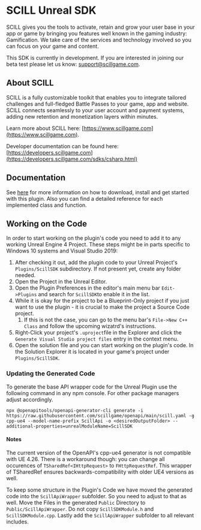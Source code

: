 # SCILL Unreal SDK

SCILL gives you the tools to activate, retain and grow your user base in your app or game by bringing you features well known 
in the gaming industry: Gamification. We take care of the services and technology involved so you can focus on your game and content.

This SDK is currently in development. If you are interested in joining our beta test please let us know: support@scillgame.com.

## About SCILL

SCILL is a fully customizable toolkit that enables you to integrate tailored challenges and full-fledged Battle Passes 
to your game, app and website. SCILL connects seamlessly to your user account and payment systems, adding new retention 
and monetization layers within minutes.

Learn more about SCILL here: [https://www.scillgame.com](https://www.scillgame.com).

Developer documentation can be found here: [https://developers.scillgame.com](https://developers.scillgame.com/sdks/csharp.html)



## Documentation

See [here](/Documentation/Index.md) for more information on how to download, install and get started with this plugin. Also you can find a detailed reference for each implemented class and function.

## Working on the Code

In order to start working on the plugin's code you need to add it to any working Unreal Engine 4 Project.
These steps might be in parts specific to Windows 10 systems and Visual Studio 2019:

1. After checking it out, add the plugin code to your Unreal Project's `Plugins/ScillSDK` subdirectory. If not present yet, create any folder needed.
2. Open the Project in the Unreal Editor.
3. Open the Plugin Preferences in the editor's main menu bar `Edit->Plugins` and search for `ScillSDK`to enable it in the list.
4. While it is okay for the project to be a Blueprint-Only project if you just want to use the plugin - it is crucial to make the project a Source Code project.
   1. If this is not the case, you can go to the menu bar's `File->New C++ Class` and follow the upcoming wizatrd's instructions.
5. Right-Click your project's `.uproject`file in the Explorer and click the `Generate Visual Studio project files` entry in the context menu.
6. Open the solution file and you can start working on the plugin's code. In the Solution Explorer it is located in your game's project under `Plugins/ScillSDK`.

### Updating the Generated Code

To generate the base API wrapper code for the Unreal Plugin use the following command in any npm console. For other package managers adjust accordingly.

```
npx @openapitools/openapi-generator-cli generate -i https://raw.githubusercontent.com/scillgame/openapi/main/scill.yaml -g cpp-ue4 --model-name-prefix ScillApi -o <desiredOutputFolder> --additional-properties=unrealModuleName=ScillSDK
```

#### Notes

The current version of the OpenAPI's cpp-ue4 generator is not compatible with UE 4.26. There is a workaround though: you can change all occurences of `TSharedRef<IHttpRequest>` to `FHttpRequestRef`. This wrapper of TSharedRef ensures backwards-compatibility with older UE4 versions as well.

To keep some structure in the Plugin's Code we have moved the generated code into the `ScillApiWrapper` subfolder. So you need to adjust to that as well. Move the Files in the generated `Public` Directory to `Public/ScillApiWrapper`. Do not copy `ScillSDKModule.h` and `ScillSDKModule.cpp`.  Lastly add the `ScillApiWrapper` subfolder to all relevant includes.